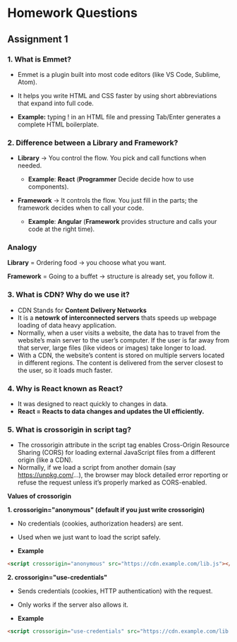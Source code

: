 # Homework Questions

## Assignment 1

### 1. What is Emmet?

- Emmet is a plugin built into most code editors (like VS Code, Sublime, Atom).

- It helps you write HTML and CSS faster by using short abbreviations that expand into full code.

- **Example:** typing ! in an HTML file and pressing Tab/Enter generates a complete HTML boilerplate.

### 2. Difference between a Library and Framework?

- **Library** → You control the flow. You pick and call functions when needed.

  - **Example**: **React** (**Programmer** Decide decide how to use components).

- **Framework** → It controls the flow. You just fill in the parts; the framework decides when to call your code.

  - **Example**: **Angular** (**Framework** provides structure and calls your code at the right time).

### Analogy

**Library** = Ordering food → you choose what you want.

**Framework** = Going to a buffet → structure is already set, you follow it.

### 3. What is CDN? Why do we use it?

- CDN Stands for **Content Delivery Networks**
- It is a **netowrk of interconnected servers** thats speeds up webpage loading of data heavy application.
- Normally, when a user visits a website, the data has to travel from the website’s main server to the user’s computer. If the user is far away from that server, large files (like videos or images) take longer to load.
- With a CDN, the website’s content is stored on multiple servers located in different regions. The content is delivered from the server closest to the user, so it loads much faster.

### 4. Why is React known as React?

- It was designed to react quickly to changes in data.
- **React = Reacts to data changes and updates the UI efficiently.**

### 5. What is crossorigin in script tag?

- The crossorigin attribute in the script tag enables Cross-Origin Resource Sharing (CORS) for loading external JavaScript files from a different origin (like a CDN).
- Normally, if we load a script from another domain (say https://unpkg.com/...), the browser may block detailed error reporting or refuse the request unless it’s properly marked as CORS-enabled.

**Values of crossorigin**

**1. crossorigin="anonymous" (default if you just write crossorigin)**

- No credentials (cookies, authorization headers) are sent.
- Used when we just want to load the script safely.

- **Example**

```html
<script crossorigin="anonymous" src="https://cdn.example.com/lib.js"></script>
```

**2. crossorigin="use-credentials"**

- Sends credentials (cookies, HTTP authentication) with the request.
- Only works if the server also allows it.

- **Example**

```html
<script crossorigin="use-credentials" src="https://cdn.example.com/lib.js"></script>
```
